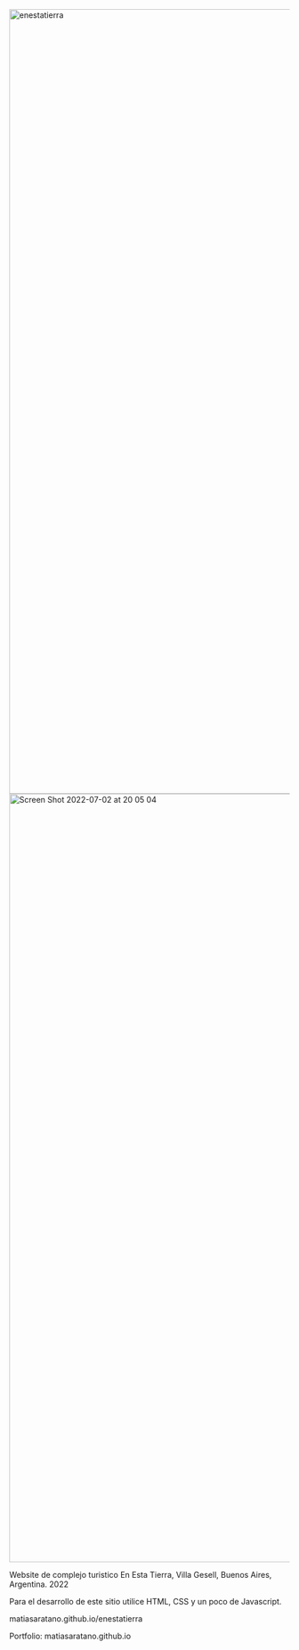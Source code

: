 <img width="1409" alt="enestatierra" src="https://user-images.githubusercontent.com/104475320/177013326-a3b56def-b7aa-4a9e-9124-4d87c52a5321.png">

<img width="1380" alt="Screen Shot 2022-07-02 at 20 05 04" src="https://user-images.githubusercontent.com/104475320/177018480-b5a52e13-c483-431e-b884-90558be8eb2c.png">

Website de complejo turistico En Esta Tierra, Villa Gesell, Buenos Aires, Argentina. 2022

Para el desarrollo de este sitio utilice HTML, CSS y un poco de Javascript.

matiasaratano.github.io/enestatierra

Portfolio: matiasaratano.github.io
